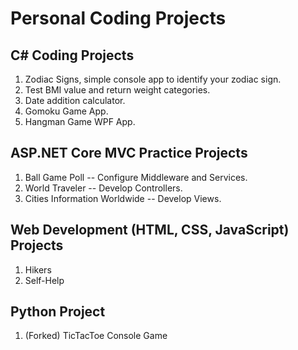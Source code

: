# Personal Coding Projects

## C# Coding Projects

1. Zodiac Signs, simple console app to identify your zodiac sign.
2. Test BMI value and return weight categories.
3. Date addition calculator.
4. Gomoku Game App.
5. Hangman Game WPF App.

## ASP.NET Core MVC Practice Projects

1. Ball Game Poll -- Configure Middleware and Services.
2. World Traveler -- Develop Controllers.
3. Cities Information Worldwide -- Develop Views.

## Web Development (HTML, CSS, JavaScript) Projects

1. Hikers
2. Self-Help

## Python Project

1. (Forked) TicTacToe Console Game

